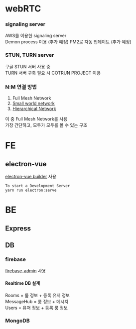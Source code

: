 # webRTC

### signaling server

AWS를 이용한 signaling server  
Demon process 이용 (추가 예정)
PM2로 자동 업데이트 (추가 예정)

### STUN, TURN server

구글 STUN 서버 사용 중  
TURN 서버 구축 필요 시 COTRUN PROJECT 이용  
  


### N:M 연결 방법

1. Full Mesh Network
2. [Small world network ](http://www.scholarpedia.org/article/Small-world_network)
3. [Hierarchical Network ](https://www.ciscopress.com/articles/article.asp?p=2202410&seqNum=4#:~:text=A%20hierarchical%20network%20design%20involves,role%20within%20the%20overall%20network.&text=The%20benefit%20of%20dividing%20a,that%20local%20traffic%20remains%20local.)

이 중 Full Mesh Network를 사용  
가장 간단하고, 모두가 모두를 볼 수 있는 구조

# FE

## electron-vue

[electron-vue builder](https://nklayman.github.io/vue-cli-plugin-electron-builder/) 사용

```
To start a Development Server
yarn run electron:serve
```

# BE

## Express

## DB

### firebase
[firebase-admin](https://firebase.google.com/docs/admin/setup#add-sdk) 사용  
#### Realtime DB 설계  
Rooms = 룸 정보 + 등록 유저 정보  
MessageHub = 룸 정보 + 메시지    
Users = 유저 정보 + 등록 룸 정보  


### MongoDB
